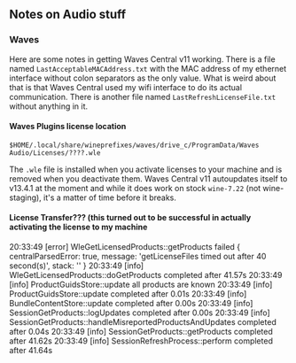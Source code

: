 ## Notes on Audio stuff

### Waves
Here are some notes in getting Waves Central v11 working. There is a file named `LastAcceptableMACAddress.txt` with the MAC address of my ethernet interface without colon separators as the only value. What is weird about that is that Waves Central used my wifi interface to do its actual communication. There is another file named `LastRefreshLicenseFile.txt` without anything in it.

#### Waves Plugins license location
`$HOME/.local/share/wineprefixes/waves/drive_c/ProgramData/Waves Audio/Licenses/????.wle`

The `.wle` file is installed when you activate licenses to your machine and is removed when you deactivate them. Waves Central v11 autoupdates itself to v13.4.1 at the moment and while it does work on stock `wine-7.22` (not wine-staging), it's a matter of time before it breaks. 

#### License Transfer??? (this turned out to be successful in actually activating the license to my machine
20:33:49 [error]    WleGetLicensedProducts::getProducts failed {
  centralParsedError: true,
  message: 'getLicenseFiles timed out after 40 second(s)',
  stack: ''
}
20:33:49 [info]     WleGetLicensedProducts::doGetProducts completed after 41.57s
20:33:49 [info]     ProductGuidsStore::update all products are known
20:33:49 [info]     ProductGuidsStore::update completed after 0.01s
20:33:49 [info]     BundleContentStore::update completed after 0.00s
20:33:49 [info]     SessionGetProducts::logUpdates completed after 0.00s
20:33:49 [info]     SessionGetProducts::handleMisreportedProductsAndUpdates completed after 0.04s
20:33:49 [info]     SessionGetProducts::getProducts completed after 41.62s
20:33:49 [info]     SessionRefreshProcess::perform completed after 41.64s
```
